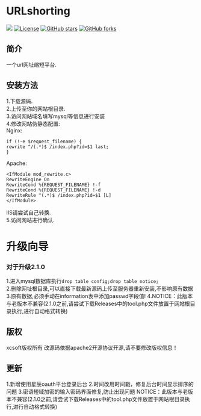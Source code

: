 # URLshorting
[![](https://data.jsdelivr.com/v1/package/gh/soxft/Urlshorting/badge)](https://www.jsdelivr.com/package/gh/soxft/Urlshorting)
<a href="http://www.apache.org/licenses/LICENSE-2.0.html"> 
<img src="https://img.shields.io/github/license/soxft/URLshorting.svg" alt="License"></a>
<a href="https://github.com/soxft/URLshorting/stargazers"> 
<img src="https://img.shields.io/github/stars/soxft/URLshorting.svg" alt="GitHub stars"></a>
<a href="https://github.com/soxft/URLshorting/network/members"> 
<img src="https://img.shields.io/github/forks/soxft/URLshorting.svg" alt="GitHub forks"></a> 
## 简介
一个url网址缩短平台.
## 安装方法
1.下载源码.<br/>
2.上传至你的网站根目录.<br/>
3.访问网站域名填写mysql等信息进行安装<br/>
4.修改网站伪静态配置:<br/>
Nginx:  
```
if (!-e $request_filename) {
rewrite ^/(.*)$ /index.php?id=$1 last;
}
```
Apache:
```
<IfModule mod_rewrite.c>
RewriteEngine On
RewriteCond %{REQUEST_FILENAME} !-f
RewriteCond %{REQUEST_FILENAME} !-d
RewriteRule ^(.*)$ /index.php?id=$1 [L]
</IfModule>
```

IIS请尝试自己转换.
<br/>5.访问网站进行确认.
# 升级向导
### 对于升级2.1.0
1.进入mysql数据库执行`drop table config;drop table notice;`<br />
2.删除网址根目录,可以直接下载最新源码上传至服务器重新安装,不影响原有数据
3.原有数据,必须手动在information表中添加passwd字段值!
4.NOTICE：此版本与老版本不兼容(2.1.0之前,请尝试下载Releases中的tool.php文件放置于网站根目录执行,进行自动格式转换)

## 版权
xcsoft版权所有 改源码依据apache2开源协议开源,请不要修改版权信息！
## 更新
1.新增使用星辰oauth平台登录后台
2.时间改用时间戳，修复后台时间显示排序的问题
3.密语短域加密的输入密码界面修复,防止出现问题
NOTICE：此版本与老版本不兼容(2.1.0之前,请尝试下载Releases中的tool.php文件放置于网站根目录执行,进行自动格式转换)
